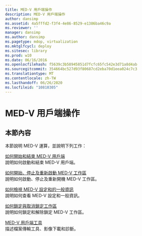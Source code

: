 ```yaml
---
title: MED-V 用戶端操作
description: MED-V 用戶端操作
author: dansimp
ms.assetid: 4a5fffd2-f3f4-4e86-8529-e1386ba46c9a
ms.reviewer: ''
manager: dansimp
ms.author: dansimp
ms.pagetype: mdop, virtualization
ms.mktglfcycl: deploy
ms.sitesec: library
ms.prod: w10
ms.date: 06/16/2016
ms.openlocfilehash: f5639c3b58945851d7fcfc65fc542e3d71a8d4ab
ms.sourcegitcommit: 354664bc527d93f80687cd2eba70d1eea024c7c3
ms.translationtype: MT
ms.contentlocale: zh-TW
ms.lasthandoff: 06/26/2020
ms.locfileid: "10810305"
---
```

# MED-V 用戶端操作


## 本節內容


本節說明 MED-V 運算，並說明下列工作：

<a href="" id="how-to-start-and-exit-the-med-v-client"></a>[如何開始和結束 MED-V 用戶端](how-to-start-and-exit-the-med-v-client.md)  
說明如何啟動和結束 MED-V 用戶端。

<a href="" id="how-to-start--stop--and-restart-a-med-v-workspace"></a>[如何開始、停止及重新啟動 MED-V 工作區](how-to-start-stop-and-restart-a-med-v-workspace.md)  
說明如何啟動、停止及重新開機 MED-V 工作區。

<a href="" id="how-to-view-med-v-settings-and-general-information"></a>[如何檢視 MED-V 設定和的一般資訊](how-to-view-med-v-settings-and-general-information.md)  
說明如何查看 MED-V 設定和一般資訊。

<a href="" id="how-to-lock-and-unlock-a-workspace"></a>[如何鎖定與取消鎖定工作區](how-to-lock-and-unlock-a-workspace.md)  
說明如何鎖定和解除鎖定 MED-V 工作區。

<a href="" id="med-v-client-tools"></a>[MED-V 用戶端工具](med-v-client-toolsv2.md)  
描述檔案傳輸工具、影像下載和診斷。

 

 





